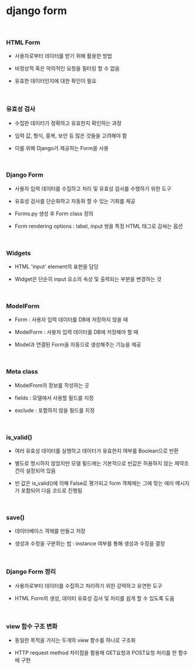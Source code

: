 # django form

<br>

### HTML Form

- 사용자로부터 데이터를 받기 위해 활용한 방법

- 비정상적 혹은 악의적인 요청을 필터링 할 수 없음

- 유효한 데이터인지에 대한 확인이 필요

<br>

### 유효성 검사

- 수집한 데이터가 정확하고 유효한지 확인하는 과정

- 입력 값, 형식, 중복, 보안 등 많은 것들을 고려해야 함

- 이를 위해 Django가 제공하는 Form을 사용

<br>

### Django Form

- 사용자 입력 데이터를 수집하고 처리 및 유효성 검사를 수행하기 위한 도구

- 유효성 검사를 단순화하고 자동화 할 수 있는 기회를 제공

- Forms.py 생성 후 Form class 정의

- Form rendering options : label, input 쌍을 특정 HTML 태그로 감싸는 옵션

<br>

### Widgets

- HTML 'input' element의 표현을 담당

- Widget은 단순히 input 요소의 속성 및 출력되는 부분을 변경하는 것

<br>

### ModelForm

- Form : 사용자 입력 데이터를 DB에 저장하지 않을 때

- ModelForm : 사용자 입력 데이터를 DB에 저장해야 할 때

- Model과 연결된 Form을 자동으로 생성해주는 기능을 제공

<br>

### Meta class

- ModelFrom의 정보를 작성하는 곳

- fields : 모델에서 사용할 필드를 지정

- exclude : 포함하지 않을 필드를 지정

<br>

### is_valid()

- 여러 유효성 데이터를 실행하고 데이터가 유효한지 여부를  Boolean으로 반환

- 별도로 명시하지 않았지만 모델 필드에는 기본적으로 빈값은 허용하지 않는 제약조건이 설정되어 있음

- 빈 값은 is_valid()에 의해 False로 평가되고 form 객체에는 그에 맞는 에러 메시지가 포함되어 다음 코드로 진행됨

<br>

### save()

- 데이터베이스 객체를 만들고 저장

- 생성과 수정을 구분하는 법 : instance 여부를 통해 생성과 수정을 결정

<br>

### Django Form 정리

- 사용자로부터 데이터를 수집하고 처리하기 위한 강력하고 유연한 도구

- HTML Form의 생성, 데이터 유효성 검사 및 처리를 쉽게 할 수 있도록 도움

<br>

### view 함수 구조 변화

- 동일한 목적을 가지는 두개의 view 함수를 하나로 구조화

- HTTP request method 차이점을 활용해 GET요청과 POST요청 처리를 한 함수에 구현